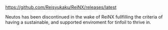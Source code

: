 https://github.com/Reisyukaku/ReiNX/releases/latest

Neutos has been discontinued in the wake of ReiNX fullfilling the criteria of having a sustainable, and supported enviroment for tinfoil to thrive in.


